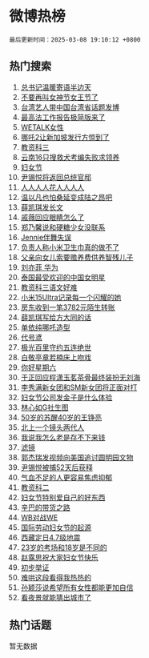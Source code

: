# 微博热榜

`最后更新时间：2025-03-08 19:10:12 +0800`

## 热门搜索

1. [总书记温暖寄语半边天](https://m.weibo.cn/search?containerid=100103type%3D1%26t%3D10%26q%3D%23%E6%80%BB%E4%B9%A6%E8%AE%B0%E6%B8%A9%E6%9A%96%E5%AF%84%E8%AF%AD%E5%8D%8A%E8%BE%B9%E5%A4%A9%23&stream_entry_id=51&isnewpage=1&extparam=seat%3D1%26cate%3D10103%26q%3D%2523%25E6%2580%25BB%25E4%25B9%25A6%25E8%25AE%25B0%25E6%25B8%25A9%25E6%259A%2596%25E5%25AF%2584%25E8%25AF%25AD%25E5%258D%258A%25E8%25BE%25B9%25E5%25A4%25A9%2523%26dgr%3D0%26filter_type%3Drealtimehot%26pos%3D0%26stream_entry_id%3D51%26c_type%3D51%26display_time%3D1741432211%26pre_seqid%3D174143221105002391647144)
1. [不要再叫女神节女王节了](https://m.weibo.cn/search?containerid=100103type%3D1%26t%3D10%26q%3D%23%E4%B8%8D%E8%A6%81%E5%86%8D%E5%8F%AB%E5%A5%B3%E7%A5%9E%E8%8A%82%E5%A5%B3%E7%8E%8B%E8%8A%82%E4%BA%86%23&stream_entry_id=31&isnewpage=1&extparam=seat%3D1%26cate%3D5001%26dgr%3D0%26pos%3D0%26stream_entry_id%3D31%26realpos%3D1%26flag%3D1%26q%3D%2523%25E4%25B8%258D%25E8%25A6%2581%25E5%2586%258D%25E5%258F%25AB%25E5%25A5%25B3%25E7%25A5%259E%25E8%258A%2582%25E5%25A5%25B3%25E7%258E%258B%25E8%258A%2582%25E4%25BA%2586%2523%26lcate%3D5001%26filter_type%3Drealtimehot%26band_rank%3D1%26c_type%3D31%26display_time%3D1741432211%26pre_seqid%3D174143221105002391647144)
1. [台湾艺人带中国台湾省话题发博](https://m.weibo.cn/search?containerid=100103type%3D1%26t%3D10%26q%3D%23%E5%8F%B0%E6%B9%BE%E8%89%BA%E4%BA%BA%E5%B8%A6%E4%B8%AD%E5%9B%BD%E5%8F%B0%E6%B9%BE%E7%9C%81%E8%AF%9D%E9%A2%98%E5%8F%91%E5%8D%9A%23&stream_entry_id=31&isnewpage=1&extparam=seat%3D1%26cate%3D5001%26dgr%3D0%26pos%3D1%26stream_entry_id%3D31%26realpos%3D2%26flag%3D2%26q%3D%2523%25E5%258F%25B0%25E6%25B9%25BE%25E8%2589%25BA%25E4%25BA%25BA%25E5%25B8%25A6%25E4%25B8%25AD%25E5%259B%25BD%25E5%258F%25B0%25E6%25B9%25BE%25E7%259C%2581%25E8%25AF%259D%25E9%25A2%2598%25E5%258F%2591%25E5%258D%259A%2523%26lcate%3D5001%26filter_type%3Drealtimehot%26band_rank%3D2%26c_type%3D31%26display_time%3D1741432211%26pre_seqid%3D174143221105002391647144)
1. [最高法工作报告极简版来了](https://m.weibo.cn/search?containerid=100103type%3D1%26t%3D10%26q%3D%23%E6%9C%80%E9%AB%98%E6%B3%95%E5%B7%A5%E4%BD%9C%E6%8A%A5%E5%91%8A%E6%9E%81%E7%AE%80%E7%89%88%E6%9D%A5%E4%BA%86%23&stream_entry_id=31&isnewpage=1&extparam=seat%3D1%26cate%3D5001%26dgr%3D0%26pos%3D2%26stream_entry_id%3D31%26realpos%3D3%26flag%3D0%26q%3D%2523%25E6%259C%2580%25E9%25AB%2598%25E6%25B3%2595%25E5%25B7%25A5%25E4%25BD%259C%25E6%258A%25A5%25E5%2591%258A%25E6%259E%2581%25E7%25AE%2580%25E7%2589%2588%25E6%259D%25A5%25E4%25BA%2586%2523%26lcate%3D5001%26filter_type%3Drealtimehot%26band_rank%3D3%26c_type%3D31%26display_time%3D1741432211%26pre_seqid%3D174143221105002391647144)
1. [WETALK女性](https://m.weibo.cn/search?containerid=100103type%3D1%26t%3D10%26q%3D%23WETALK%E5%A5%B3%E6%80%A7%23&stream_entry_id=31&isnewpage=1&extparam=seat%3D1%26topic_ad%3D1%26q%3D%2523WETALK%25E5%25A5%25B3%25E6%2580%25A7%2523%26dgr%3D0%26pos%3D3%26stream_entry_id%3D31%26is_ad_pos%3D1%26cate%3D5001%26filter_type%3Drealtimehot%26adid%3D278634%26lcate%3D5001%26band_rank%3D4%26c_type%3D31%26display_time%3D1741432211%26pre_seqid%3D174143221105002391647144)
1. [哪吒2让新加坡发行方惊到了](https://m.weibo.cn/search?containerid=100103type%3D1%26t%3D10%26q%3D%23%E5%93%AA%E5%90%922%E8%AE%A9%E6%96%B0%E5%8A%A0%E5%9D%A1%E5%8F%91%E8%A1%8C%E6%96%B9%E6%83%8A%E5%88%B0%E4%BA%86%23&stream_entry_id=31&isnewpage=1&extparam=seat%3D1%26cate%3D5001%26dgr%3D0%26pos%3D4%26stream_entry_id%3D31%26realpos%3D4%26flag%3D1%26q%3D%2523%25E5%2593%25AA%25E5%2590%25922%25E8%25AE%25A9%25E6%2596%25B0%25E5%258A%25A0%25E5%259D%25A1%25E5%258F%2591%25E8%25A1%258C%25E6%2596%25B9%25E6%2583%258A%25E5%2588%25B0%25E4%25BA%2586%2523%26lcate%3D5001%26filter_type%3Drealtimehot%26band_rank%3D4%26c_type%3D31%26display_time%3D1741432211%26pre_seqid%3D174143221105002391647144)
1. [教资科三](https://m.weibo.cn/search?containerid=100103type%3D1%26t%3D10%26q%3D%E6%95%99%E8%B5%84%E7%A7%91%E4%B8%89&stream_entry_id=31&isnewpage=1&extparam=seat%3D1%26cate%3D5001%26dgr%3D0%26pos%3D5%26stream_entry_id%3D31%26realpos%3D5%26flag%3D1%26q%3D%25E6%2595%2599%25E8%25B5%2584%25E7%25A7%2591%25E4%25B8%2589%26lcate%3D5001%26filter_type%3Drealtimehot%26band_rank%3D5%26c_type%3D31%26display_time%3D1741432211%26pre_seqid%3D174143221105002391647144)
1. [云南16只搜救犬考编失败求领养](https://m.weibo.cn/search?containerid=100103type%3D1%26t%3D10%26q%3D%23%E4%BA%91%E5%8D%9716%E5%8F%AA%E6%90%9C%E6%95%91%E7%8A%AC%E8%80%83%E7%BC%96%E5%A4%B1%E8%B4%A5%E6%B1%82%E9%A2%86%E5%85%BB%23&stream_entry_id=31&isnewpage=1&extparam=seat%3D1%26cate%3D5001%26dgr%3D0%26pos%3D6%26stream_entry_id%3D31%26realpos%3D6%26flag%3D1%26q%3D%2523%25E4%25BA%2591%25E5%258D%259716%25E5%258F%25AA%25E6%2590%259C%25E6%2595%2591%25E7%258A%25AC%25E8%2580%2583%25E7%25BC%2596%25E5%25A4%25B1%25E8%25B4%25A5%25E6%25B1%2582%25E9%25A2%2586%25E5%2585%25BB%2523%26lcate%3D5001%26filter_type%3Drealtimehot%26band_rank%3D6%26c_type%3D31%26display_time%3D1741432211%26pre_seqid%3D174143221105002391647144)
1. [妇女节](https://m.weibo.cn/search?containerid=100103type%3D1%26t%3D10%26q%3D%23%E5%A6%87%E5%A5%B3%E8%8A%82%23&stream_entry_id=31&isnewpage=1&extparam=seat%3D1%26cate%3D5001%26dgr%3D0%26pos%3D7%26stream_entry_id%3D31%26realpos%3D7%26flag%3D16%26q%3D%2523%25E5%25A6%2587%25E5%25A5%25B3%25E8%258A%2582%2523%26lcate%3D5001%26filter_type%3Drealtimehot%26band_rank%3D7%26c_type%3D31%26display_time%3D1741432211%26pre_seqid%3D174143221105002391647144)
1. [尹锡悦将返回总统官邸](https://m.weibo.cn/search?containerid=100103type%3D1%26t%3D10%26q%3D%23%E5%B0%B9%E9%94%A1%E6%82%A6%E5%B0%86%E8%BF%94%E5%9B%9E%E6%80%BB%E7%BB%9F%E5%AE%98%E9%82%B8%23&stream_entry_id=31&isnewpage=1&extparam=seat%3D1%26cate%3D5001%26dgr%3D0%26pos%3D8%26stream_entry_id%3D31%26realpos%3D8%26flag%3D0%26q%3D%2523%25E5%25B0%25B9%25E9%2594%25A1%25E6%2582%25A6%25E5%25B0%2586%25E8%25BF%2594%25E5%259B%259E%25E6%2580%25BB%25E7%25BB%259F%25E5%25AE%2598%25E9%2582%25B8%2523%26lcate%3D5001%26filter_type%3Drealtimehot%26band_rank%3D8%26c_type%3D31%26display_time%3D1741432211%26pre_seqid%3D174143221105002391647144)
1. [人人人人花人人人人](https://m.weibo.cn/search?containerid=100103type%3D1%26t%3D10%26q%3D%23%E4%BA%BA%E4%BA%BA%E4%BA%BA%E4%BA%BA%E8%8A%B1%E4%BA%BA%E4%BA%BA%E4%BA%BA%E4%BA%BA%23&stream_entry_id=31&isnewpage=1&extparam=seat%3D1%26cate%3D5001%26dgr%3D0%26pos%3D9%26stream_entry_id%3D31%26realpos%3D9%26flag%3D0%26q%3D%2523%25E4%25BA%25BA%25E4%25BA%25BA%25E4%25BA%25BA%25E4%25BA%25BA%25E8%258A%25B1%25E4%25BA%25BA%25E4%25BA%25BA%25E4%25BA%25BA%25E4%25BA%25BA%2523%26lcate%3D5001%26filter_type%3Drealtimehot%26band_rank%3D9%26c_type%3D31%26display_time%3D1741432211%26pre_seqid%3D174143221105002391647144)
1. [温以凡也怕桑延变成陆之昂吧](https://m.weibo.cn/search?containerid=100103type%3D1%26t%3D10%26q%3D%E6%B8%A9%E4%BB%A5%E5%87%A1%E4%B9%9F%E6%80%95%E6%A1%91%E5%BB%B6%E5%8F%98%E6%88%90%E9%99%86%E4%B9%8B%E6%98%82%E5%90%A7&stream_entry_id=31&isnewpage=1&extparam=seat%3D1%26cate%3D5001%26dgr%3D0%26pos%3D10%26stream_entry_id%3D31%26realpos%3D10%26flag%3D0%26q%3D%25E6%25B8%25A9%25E4%25BB%25A5%25E5%2587%25A1%25E4%25B9%259F%25E6%2580%2595%25E6%25A1%2591%25E5%25BB%25B6%25E5%258F%2598%25E6%2588%2590%25E9%2599%2586%25E4%25B9%258B%25E6%2598%2582%25E5%2590%25A7%26lcate%3D5001%26filter_type%3Drealtimehot%26band_rank%3D10%26c_type%3D31%26display_time%3D1741432211%26pre_seqid%3D174143221105002391647144)
1. [薛凯琪发长文](https://m.weibo.cn/search?containerid=100103type%3D1%26t%3D10%26q%3D%E8%96%9B%E5%87%AF%E7%90%AA%E5%8F%91%E9%95%BF%E6%96%87&stream_entry_id=31&isnewpage=1&extparam=seat%3D1%26cate%3D5001%26dgr%3D0%26pos%3D11%26stream_entry_id%3D31%26realpos%3D11%26flag%3D2%26q%3D%25E8%2596%259B%25E5%2587%25AF%25E7%2590%25AA%25E5%258F%2591%25E9%2595%25BF%25E6%2596%2587%26lcate%3D5001%26filter_type%3Drealtimehot%26band_rank%3D11%26c_type%3D31%26display_time%3D1741432211%26pre_seqid%3D174143221105002391647144)
1. [戚薇回应眼睛怎么了](https://m.weibo.cn/search?containerid=100103type%3D1%26t%3D10%26q%3D%E6%88%9A%E8%96%87%E5%9B%9E%E5%BA%94%E7%9C%BC%E7%9D%9B%E6%80%8E%E4%B9%88%E4%BA%86&stream_entry_id=31&isnewpage=1&extparam=seat%3D1%26cate%3D5001%26dgr%3D0%26pos%3D12%26stream_entry_id%3D31%26realpos%3D12%26flag%3D1%26q%3D%25E6%2588%259A%25E8%2596%2587%25E5%259B%259E%25E5%25BA%2594%25E7%259C%25BC%25E7%259D%259B%25E6%2580%258E%25E4%25B9%2588%25E4%25BA%2586%26lcate%3D5001%26filter_type%3Drealtimehot%26band_rank%3D12%26c_type%3D31%26display_time%3D1741432211%26pre_seqid%3D174143221105002391647144)
1. [郑乃馨说和硬糖少女没联系](https://m.weibo.cn/search?containerid=100103type%3D1%26t%3D10%26q%3D%23%E9%83%91%E4%B9%83%E9%A6%A8%E8%AF%B4%E5%92%8C%E7%A1%AC%E7%B3%96%E5%B0%91%E5%A5%B3%E6%B2%A1%E8%81%94%E7%B3%BB%23&stream_entry_id=31&isnewpage=1&extparam=seat%3D1%26cate%3D5001%26dgr%3D0%26pos%3D13%26stream_entry_id%3D31%26realpos%3D13%26flag%3D1%26q%3D%2523%25E9%2583%2591%25E4%25B9%2583%25E9%25A6%25A8%25E8%25AF%25B4%25E5%2592%258C%25E7%25A1%25AC%25E7%25B3%2596%25E5%25B0%2591%25E5%25A5%25B3%25E6%25B2%25A1%25E8%2581%2594%25E7%25B3%25BB%2523%26lcate%3D5001%26filter_type%3Drealtimehot%26band_rank%3D13%26c_type%3D31%26display_time%3D1741432211%26pre_seqid%3D174143221105002391647144)
1. [Jennie伴舞失误](https://m.weibo.cn/search?containerid=100103type%3D1%26t%3D10%26q%3D%23Jennie%E4%BC%B4%E8%88%9E%E5%A4%B1%E8%AF%AF%23&stream_entry_id=31&isnewpage=1&extparam=seat%3D1%26cate%3D5001%26dgr%3D0%26pos%3D14%26stream_entry_id%3D31%26realpos%3D14%26flag%3D1%26q%3D%2523Jennie%25E4%25BC%25B4%25E8%2588%259E%25E5%25A4%25B1%25E8%25AF%25AF%2523%26lcate%3D5001%26filter_type%3Drealtimehot%26band_rank%3D14%26c_type%3D31%26display_time%3D1741432211%26pre_seqid%3D174143221105002391647144)
1. [负责人称小米卫生巾真的做不了](https://m.weibo.cn/search?containerid=100103type%3D1%26t%3D10%26q%3D%23%E8%B4%9F%E8%B4%A3%E4%BA%BA%E7%A7%B0%E5%B0%8F%E7%B1%B3%E5%8D%AB%E7%94%9F%E5%B7%BE%E7%9C%9F%E7%9A%84%E5%81%9A%E4%B8%8D%E4%BA%86%23&stream_entry_id=31&isnewpage=1&extparam=seat%3D1%26cate%3D5001%26dgr%3D0%26pos%3D15%26stream_entry_id%3D31%26realpos%3D15%26flag%3D2%26q%3D%2523%25E8%25B4%259F%25E8%25B4%25A3%25E4%25BA%25BA%25E7%25A7%25B0%25E5%25B0%258F%25E7%25B1%25B3%25E5%258D%25AB%25E7%2594%259F%25E5%25B7%25BE%25E7%259C%259F%25E7%259A%2584%25E5%2581%259A%25E4%25B8%258D%25E4%25BA%2586%2523%26lcate%3D5001%26filter_type%3Drealtimehot%26band_rank%3D15%26c_type%3D31%26display_time%3D1741432211%26pre_seqid%3D174143221105002391647144)
1. [父亲向女儿索要赡养费供养智残儿子](https://m.weibo.cn/search?containerid=100103type%3D1%26t%3D10%26q%3D%23%E7%88%B6%E4%BA%B2%E5%90%91%E5%A5%B3%E5%84%BF%E7%B4%A2%E8%A6%81%E8%B5%A1%E5%85%BB%E8%B4%B9%E4%BE%9B%E5%85%BB%E6%99%BA%E6%AE%8B%E5%84%BF%E5%AD%90%23&stream_entry_id=31&isnewpage=1&extparam=seat%3D1%26cate%3D5001%26dgr%3D0%26pos%3D16%26stream_entry_id%3D31%26realpos%3D16%26flag%3D1%26q%3D%2523%25E7%2588%25B6%25E4%25BA%25B2%25E5%2590%2591%25E5%25A5%25B3%25E5%2584%25BF%25E7%25B4%25A2%25E8%25A6%2581%25E8%25B5%25A1%25E5%2585%25BB%25E8%25B4%25B9%25E4%25BE%259B%25E5%2585%25BB%25E6%2599%25BA%25E6%25AE%258B%25E5%2584%25BF%25E5%25AD%2590%2523%26lcate%3D5001%26filter_type%3Drealtimehot%26band_rank%3D16%26c_type%3D31%26display_time%3D1741432211%26pre_seqid%3D174143221105002391647144)
1. [刘亦菲 华为](https://m.weibo.cn/search?containerid=100103type%3D1%26t%3D10%26q%3D%E5%88%98%E4%BA%A6%E8%8F%B2+%E5%8D%8E%E4%B8%BA&stream_entry_id=31&isnewpage=1&extparam=seat%3D1%26cate%3D5001%26dgr%3D0%26pos%3D17%26stream_entry_id%3D31%26realpos%3D17%26flag%3D0%26q%3D%25E5%2588%2598%25E4%25BA%25A6%25E8%258F%25B2%2520%25E5%258D%258E%25E4%25B8%25BA%26lcate%3D5001%26filter_type%3Drealtimehot%26band_rank%3D17%26c_type%3D31%26display_time%3D1741432211%26pre_seqid%3D174143221105002391647144)
1. [泰国最受欢迎的中国女明星](https://m.weibo.cn/search?containerid=100103type%3D1%26t%3D10%26q%3D%23%E6%B3%B0%E5%9B%BD%E6%9C%80%E5%8F%97%E6%AC%A2%E8%BF%8E%E7%9A%84%E4%B8%AD%E5%9B%BD%E5%A5%B3%E6%98%8E%E6%98%9F%23&stream_entry_id=31&isnewpage=1&extparam=seat%3D1%26cate%3D5001%26dgr%3D0%26pos%3D18%26stream_entry_id%3D31%26realpos%3D18%26flag%3D2%26q%3D%2523%25E6%25B3%25B0%25E5%259B%25BD%25E6%259C%2580%25E5%258F%2597%25E6%25AC%25A2%25E8%25BF%258E%25E7%259A%2584%25E4%25B8%25AD%25E5%259B%25BD%25E5%25A5%25B3%25E6%2598%258E%25E6%2598%259F%2523%26lcate%3D5001%26filter_type%3Drealtimehot%26band_rank%3D18%26c_type%3D31%26display_time%3D1741432211%26pre_seqid%3D174143221105002391647144)
1. [教资科三语文好难](https://m.weibo.cn/search?containerid=100103type%3D1%26t%3D10%26q%3D%E6%95%99%E8%B5%84%E7%A7%91%E4%B8%89%E8%AF%AD%E6%96%87%E5%A5%BD%E9%9A%BE&stream_entry_id=31&isnewpage=1&extparam=seat%3D1%26cate%3D5001%26dgr%3D0%26pos%3D19%26stream_entry_id%3D31%26realpos%3D19%26flag%3D1%26q%3D%25E6%2595%2599%25E8%25B5%2584%25E7%25A7%2591%25E4%25B8%2589%25E8%25AF%25AD%25E6%2596%2587%25E5%25A5%25BD%25E9%259A%25BE%26lcate%3D5001%26filter_type%3Drealtimehot%26band_rank%3D19%26c_type%3D31%26display_time%3D1741432211%26pre_seqid%3D174143221105002391647144)
1. [小米15Ultra记录每一个闪耀的她](https://m.weibo.cn/search?containerid=100103type%3D1%26t%3D10%26q%3D%23%E5%B0%8F%E7%B1%B315Ultra%E8%AE%B0%E5%BD%95%E6%AF%8F%E4%B8%80%E4%B8%AA%E9%97%AA%E8%80%80%E7%9A%84%E5%A5%B9%23&stream_entry_id=31&isnewpage=1&extparam=seat%3D1%26cate%3D5001%26dgr%3D0%26pos%3D20%26stream_entry_id%3D31%26flag%3D1%26realpos%3D20%26q%3D%2523%25E5%25B0%258F%25E7%25B1%25B315Ultra%25E8%25AE%25B0%25E5%25BD%2595%25E6%25AF%258F%25E4%25B8%2580%25E4%25B8%25AA%25E9%2597%25AA%25E8%2580%2580%25E7%259A%2584%25E5%25A5%25B9%2523%26lcate%3D5001%26adid%3D278464%26filter_type%3Drealtimehot%26band_rank%3D20%26c_type%3D31%26display_time%3D1741432211%26pre_seqid%3D174143221105002391647144)
1. [房东收到一笔3782元陌生转账](https://m.weibo.cn/search?containerid=100103type%3D1%26t%3D10%26q%3D%23%E6%88%BF%E4%B8%9C%E6%94%B6%E5%88%B0%E4%B8%80%E7%AC%943782%E5%85%83%E9%99%8C%E7%94%9F%E8%BD%AC%E8%B4%A6%23&stream_entry_id=31&isnewpage=1&extparam=seat%3D1%26cate%3D5001%26dgr%3D0%26pos%3D21%26stream_entry_id%3D31%26realpos%3D21%26flag%3D2%26q%3D%2523%25E6%2588%25BF%25E4%25B8%259C%25E6%2594%25B6%25E5%2588%25B0%25E4%25B8%2580%25E7%25AC%25943782%25E5%2585%2583%25E9%2599%258C%25E7%2594%259F%25E8%25BD%25AC%25E8%25B4%25A6%2523%26lcate%3D5001%26filter_type%3Drealtimehot%26band_rank%3D21%26c_type%3D31%26display_time%3D1741432211%26pre_seqid%3D174143221105002391647144)
1. [薛凯琪写给方大同的话](https://m.weibo.cn/search?containerid=100103type%3D1%26t%3D10%26q%3D%23%E8%96%9B%E5%87%AF%E7%90%AA%E5%86%99%E7%BB%99%E6%96%B9%E5%A4%A7%E5%90%8C%E7%9A%84%E8%AF%9D%23&stream_entry_id=31&isnewpage=1&extparam=seat%3D1%26cate%3D5001%26dgr%3D0%26pos%3D22%26stream_entry_id%3D31%26realpos%3D22%26flag%3D0%26q%3D%2523%25E8%2596%259B%25E5%2587%25AF%25E7%2590%25AA%25E5%2586%2599%25E7%25BB%2599%25E6%2596%25B9%25E5%25A4%25A7%25E5%2590%258C%25E7%259A%2584%25E8%25AF%259D%2523%26lcate%3D5001%26filter_type%3Drealtimehot%26band_rank%3D22%26c_type%3D31%26display_time%3D1741432211%26pre_seqid%3D174143221105002391647144)
1. [单依纯哪吒造型](https://m.weibo.cn/search?containerid=100103type%3D1%26t%3D10%26q%3D%E5%8D%95%E4%BE%9D%E7%BA%AF%E5%93%AA%E5%90%92%E9%80%A0%E5%9E%8B&stream_entry_id=31&isnewpage=1&extparam=seat%3D1%26cate%3D5001%26dgr%3D0%26pos%3D23%26stream_entry_id%3D31%26realpos%3D23%26flag%3D1%26q%3D%25E5%258D%2595%25E4%25BE%259D%25E7%25BA%25AF%25E5%2593%25AA%25E5%2590%2592%25E9%2580%25A0%25E5%259E%258B%26lcate%3D5001%26filter_type%3Drealtimehot%26band_rank%3D23%26c_type%3D31%26display_time%3D1741432211%26pre_seqid%3D174143221105002391647144)
1. [代号鸢](https://m.weibo.cn/search?containerid=100103type%3D1%26t%3D10%26q%3D%E4%BB%A3%E5%8F%B7%E9%B8%A2&stream_entry_id=31&isnewpage=1&extparam=seat%3D1%26cate%3D5001%26dgr%3D0%26pos%3D24%26stream_entry_id%3D31%26realpos%3D24%26flag%3D1%26q%3D%25E4%25BB%25A3%25E5%258F%25B7%25E9%25B8%25A2%26lcate%3D5001%26filter_type%3Drealtimehot%26band_rank%3D24%26c_type%3D31%26display_time%3D1741432211%26pre_seqid%3D174143221105002391647144)
1. [极光百里守约五连绝世](https://m.weibo.cn/search?containerid=100103type%3D1%26t%3D10%26q%3D%23%E6%9E%81%E5%85%89%E7%99%BE%E9%87%8C%E5%AE%88%E7%BA%A6%E4%BA%94%E8%BF%9E%E7%BB%9D%E4%B8%96%23&stream_entry_id=31&isnewpage=1&extparam=seat%3D1%26cate%3D5001%26dgr%3D0%26pos%3D25%26stream_entry_id%3D31%26realpos%3D25%26flag%3D0%26q%3D%2523%25E6%259E%2581%25E5%2585%2589%25E7%2599%25BE%25E9%2587%258C%25E5%25AE%2588%25E7%25BA%25A6%25E4%25BA%2594%25E8%25BF%259E%25E7%25BB%259D%25E4%25B8%2596%2523%26lcate%3D5001%26filter_type%3Drealtimehot%26band_rank%3D25%26c_type%3D31%26display_time%3D1741432211%26pre_seqid%3D174143221105002391647144)
1. [白敬亭章若楠床上吻戏](https://m.weibo.cn/search?containerid=100103type%3D1%26t%3D10%26q%3D%23%E7%99%BD%E6%95%AC%E4%BA%AD%E7%AB%A0%E8%8B%A5%E6%A5%A0%E5%BA%8A%E4%B8%8A%E5%90%BB%E6%88%8F%23&stream_entry_id=31&isnewpage=1&extparam=seat%3D1%26cate%3D5001%26dgr%3D0%26pos%3D26%26stream_entry_id%3D31%26realpos%3D26%26flag%3D1%26q%3D%2523%25E7%2599%25BD%25E6%2595%25AC%25E4%25BA%25AD%25E7%25AB%25A0%25E8%258B%25A5%25E6%25A5%25A0%25E5%25BA%258A%25E4%25B8%258A%25E5%2590%25BB%25E6%2588%258F%2523%26lcate%3D5001%26filter_type%3Drealtimehot%26band_rank%3D26%26c_type%3D31%26display_time%3D1741432211%26pre_seqid%3D174143221105002391647144)
1. [你好星期六](https://m.weibo.cn/search?containerid=100103type%3D1%26t%3D10%26q%3D%E4%BD%A0%E5%A5%BD%E6%98%9F%E6%9C%9F%E5%85%AD&stream_entry_id=31&isnewpage=1&extparam=seat%3D1%26cate%3D5001%26dgr%3D0%26pos%3D27%26stream_entry_id%3D31%26realpos%3D27%26flag%3D1%26q%3D%25E4%25BD%25A0%25E5%25A5%25BD%25E6%2598%259F%25E6%259C%259F%25E5%2585%25AD%26lcate%3D5001%26filter_type%3Drealtimehot%26band_rank%3D27%26c_type%3D31%26display_time%3D1741432211%26pre_seqid%3D174143221105002391647144)
1. [于正回应程潇玉茗茶骨最终装扮无刘海](https://m.weibo.cn/search?containerid=100103type%3D1%26t%3D10%26q%3D%23%E4%BA%8E%E6%AD%A3%E5%9B%9E%E5%BA%94%E7%A8%8B%E6%BD%87%E7%8E%89%E8%8C%97%E8%8C%B6%E9%AA%A8%E6%9C%80%E7%BB%88%E8%A3%85%E6%89%AE%E6%97%A0%E5%88%98%E6%B5%B7%23&stream_entry_id=31&isnewpage=1&extparam=seat%3D1%26cate%3D5001%26dgr%3D0%26pos%3D28%26stream_entry_id%3D31%26realpos%3D28%26flag%3D1%26q%3D%2523%25E4%25BA%258E%25E6%25AD%25A3%25E5%259B%259E%25E5%25BA%2594%25E7%25A8%258B%25E6%25BD%2587%25E7%258E%2589%25E8%258C%2597%25E8%258C%25B6%25E9%25AA%25A8%25E6%259C%2580%25E7%25BB%2588%25E8%25A3%2585%25E6%2589%25AE%25E6%2597%25A0%25E5%2588%2598%25E6%25B5%25B7%2523%26lcate%3D5001%26filter_type%3Drealtimehot%26band_rank%3D28%26c_type%3D31%26display_time%3D1741432211%26pre_seqid%3D174143221105002391647144)
1. [李秀满新女团和SM新女团将正面对打](https://m.weibo.cn/search?containerid=100103type%3D1%26t%3D10%26q%3D%E6%9D%8E%E7%A7%80%E6%BB%A1%E6%96%B0%E5%A5%B3%E5%9B%A2%E5%92%8CSM%E6%96%B0%E5%A5%B3%E5%9B%A2%E5%B0%86%E6%AD%A3%E9%9D%A2%E5%AF%B9%E6%89%93&stream_entry_id=31&isnewpage=1&extparam=seat%3D1%26cate%3D5001%26dgr%3D0%26pos%3D29%26stream_entry_id%3D31%26realpos%3D29%26flag%3D1%26q%3D%25E6%259D%258E%25E7%25A7%2580%25E6%25BB%25A1%25E6%2596%25B0%25E5%25A5%25B3%25E5%259B%25A2%25E5%2592%258CSM%25E6%2596%25B0%25E5%25A5%25B3%25E5%259B%25A2%25E5%25B0%2586%25E6%25AD%25A3%25E9%259D%25A2%25E5%25AF%25B9%25E6%2589%2593%26lcate%3D5001%26filter_type%3Drealtimehot%26band_rank%3D29%26c_type%3D31%26display_time%3D1741432211%26pre_seqid%3D174143221105002391647144)
1. [妇女节公司发金子是什么体验](https://m.weibo.cn/search?containerid=100103type%3D1%26t%3D10%26q%3D%23%E5%A6%87%E5%A5%B3%E8%8A%82%E5%85%AC%E5%8F%B8%E5%8F%91%E9%87%91%E5%AD%90%E6%98%AF%E4%BB%80%E4%B9%88%E4%BD%93%E9%AA%8C%23&stream_entry_id=31&isnewpage=1&extparam=seat%3D1%26cate%3D5001%26dgr%3D0%26pos%3D30%26stream_entry_id%3D31%26realpos%3D30%26flag%3D1%26q%3D%2523%25E5%25A6%2587%25E5%25A5%25B3%25E8%258A%2582%25E5%2585%25AC%25E5%258F%25B8%25E5%258F%2591%25E9%2587%2591%25E5%25AD%2590%25E6%2598%25AF%25E4%25BB%2580%25E4%25B9%2588%25E4%25BD%2593%25E9%25AA%258C%2523%26lcate%3D5001%26filter_type%3Drealtimehot%26band_rank%3D30%26c_type%3D31%26display_time%3D1741432211%26pre_seqid%3D174143221105002391647144)
1. [林心如G社生图](https://m.weibo.cn/search?containerid=100103type%3D1%26t%3D10%26q%3D%23%E6%9E%97%E5%BF%83%E5%A6%82G%E7%A4%BE%E7%94%9F%E5%9B%BE%23&stream_entry_id=31&isnewpage=1&extparam=seat%3D1%26cate%3D5001%26dgr%3D0%26pos%3D31%26stream_entry_id%3D31%26realpos%3D31%26flag%3D1%26q%3D%2523%25E6%259E%2597%25E5%25BF%2583%25E5%25A6%2582G%25E7%25A4%25BE%25E7%2594%259F%25E5%259B%25BE%2523%26lcate%3D5001%26filter_type%3Drealtimehot%26band_rank%3D31%26c_type%3D31%26display_time%3D1741432211%26pre_seqid%3D174143221105002391647144)
1. [50岁的苏醒40岁的王铮亮](https://m.weibo.cn/search?containerid=100103type%3D1%26t%3D10%26q%3D50%E5%B2%81%E7%9A%84%E8%8B%8F%E9%86%9240%E5%B2%81%E7%9A%84%E7%8E%8B%E9%93%AE%E4%BA%AE&stream_entry_id=31&isnewpage=1&extparam=seat%3D1%26cate%3D5001%26dgr%3D0%26pos%3D32%26stream_entry_id%3D31%26realpos%3D32%26flag%3D0%26q%3D50%25E5%25B2%2581%25E7%259A%2584%25E8%258B%258F%25E9%2586%259240%25E5%25B2%2581%25E7%259A%2584%25E7%258E%258B%25E9%2593%25AE%25E4%25BA%25AE%26lcate%3D5001%26filter_type%3Drealtimehot%26band_rank%3D32%26c_type%3D31%26display_time%3D1741432211%26pre_seqid%3D174143221105002391647144)
1. [北上一个镜头两代人](https://m.weibo.cn/search?containerid=100103type%3D1%26t%3D10%26q%3D%E5%8C%97%E4%B8%8A%E4%B8%80%E4%B8%AA%E9%95%9C%E5%A4%B4%E4%B8%A4%E4%BB%A3%E4%BA%BA&stream_entry_id=31&isnewpage=1&extparam=seat%3D1%26cate%3D5001%26dgr%3D0%26pos%3D33%26stream_entry_id%3D31%26realpos%3D33%26flag%3D1%26q%3D%25E5%258C%2597%25E4%25B8%258A%25E4%25B8%2580%25E4%25B8%25AA%25E9%2595%259C%25E5%25A4%25B4%25E4%25B8%25A4%25E4%25BB%25A3%25E4%25BA%25BA%26lcate%3D5001%26filter_type%3Drealtimehot%26band_rank%3D33%26c_type%3D31%26display_time%3D1741432211%26pre_seqid%3D174143221105002391647144)
1. [我说我怎么老是存不下来钱](https://m.weibo.cn/search?containerid=100103type%3D1%26t%3D10%26q%3D%23%E6%88%91%E8%AF%B4%E6%88%91%E6%80%8E%E4%B9%88%E8%80%81%E6%98%AF%E5%AD%98%E4%B8%8D%E4%B8%8B%E6%9D%A5%E9%92%B1%23&stream_entry_id=31&isnewpage=1&extparam=seat%3D1%26cate%3D5001%26dgr%3D0%26pos%3D34%26stream_entry_id%3D31%26realpos%3D34%26flag%3D0%26q%3D%2523%25E6%2588%2591%25E8%25AF%25B4%25E6%2588%2591%25E6%2580%258E%25E4%25B9%2588%25E8%2580%2581%25E6%2598%25AF%25E5%25AD%2598%25E4%25B8%258D%25E4%25B8%258B%25E6%259D%25A5%25E9%2592%25B1%2523%26lcate%3D5001%26filter_type%3Drealtimehot%26band_rank%3D34%26c_type%3D31%26display_time%3D1741432211%26pre_seqid%3D174143221105002391647144)
1. [滤镜](https://m.weibo.cn/search?containerid=100103type%3D1%26t%3D10%26q%3D%E6%BB%A4%E9%95%9C&stream_entry_id=31&isnewpage=1&extparam=seat%3D1%26cate%3D5001%26dgr%3D0%26pos%3D35%26stream_entry_id%3D31%26realpos%3D35%26flag%3D1%26q%3D%25E6%25BB%25A4%25E9%2595%259C%26lcate%3D5001%26filter_type%3Drealtimehot%26band_rank%3D35%26c_type%3D31%26display_time%3D1741432211%26pre_seqid%3D174143221105002391647144)
1. [郭杰瑞发视频向美国追讨圆明园文物](https://m.weibo.cn/search?containerid=100103type%3D1%26t%3D10%26q%3D%23%E9%83%AD%E6%9D%B0%E7%91%9E%E5%8F%91%E8%A7%86%E9%A2%91%E5%90%91%E7%BE%8E%E5%9B%BD%E8%BF%BD%E8%AE%A8%E5%9C%86%E6%98%8E%E5%9B%AD%E6%96%87%E7%89%A9%23&stream_entry_id=31&isnewpage=1&extparam=seat%3D1%26cate%3D5001%26dgr%3D0%26pos%3D36%26stream_entry_id%3D31%26realpos%3D36%26flag%3D1%26q%3D%2523%25E9%2583%25AD%25E6%259D%25B0%25E7%2591%259E%25E5%258F%2591%25E8%25A7%2586%25E9%25A2%2591%25E5%2590%2591%25E7%25BE%258E%25E5%259B%25BD%25E8%25BF%25BD%25E8%25AE%25A8%25E5%259C%2586%25E6%2598%258E%25E5%259B%25AD%25E6%2596%2587%25E7%2589%25A9%2523%26lcate%3D5001%26filter_type%3Drealtimehot%26band_rank%3D36%26c_type%3D31%26display_time%3D1741432211%26pre_seqid%3D174143221105002391647144)
1. [尹锡悦被捕52天后获释](https://m.weibo.cn/search?containerid=100103type%3D1%26t%3D10%26q%3D%23%E5%B0%B9%E9%94%A1%E6%82%A6%E8%A2%AB%E6%8D%9552%E5%A4%A9%E5%90%8E%E8%8E%B7%E9%87%8A%23&stream_entry_id=31&isnewpage=1&extparam=seat%3D1%26cate%3D5001%26dgr%3D0%26pos%3D37%26stream_entry_id%3D31%26realpos%3D37%26flag%3D0%26q%3D%2523%25E5%25B0%25B9%25E9%2594%25A1%25E6%2582%25A6%25E8%25A2%25AB%25E6%258D%259552%25E5%25A4%25A9%25E5%2590%258E%25E8%258E%25B7%25E9%2587%258A%2523%26lcate%3D5001%26filter_type%3Drealtimehot%26band_rank%3D37%26c_type%3D31%26display_time%3D1741432211%26pre_seqid%3D174143221105002391647144)
1. [气血不足的人更容易焦虑抑郁](https://m.weibo.cn/search?containerid=100103type%3D1%26t%3D10%26q%3D%23%E6%B0%94%E8%A1%80%E4%B8%8D%E8%B6%B3%E7%9A%84%E4%BA%BA%E6%9B%B4%E5%AE%B9%E6%98%93%E7%84%A6%E8%99%91%E6%8A%91%E9%83%81%23&stream_entry_id=31&isnewpage=1&extparam=seat%3D1%26cate%3D5001%26dgr%3D0%26pos%3D38%26stream_entry_id%3D31%26realpos%3D38%26flag%3D0%26q%3D%2523%25E6%25B0%2594%25E8%25A1%2580%25E4%25B8%258D%25E8%25B6%25B3%25E7%259A%2584%25E4%25BA%25BA%25E6%259B%25B4%25E5%25AE%25B9%25E6%2598%2593%25E7%2584%25A6%25E8%2599%2591%25E6%258A%2591%25E9%2583%2581%2523%26lcate%3D5001%26filter_type%3Drealtimehot%26band_rank%3D38%26c_type%3D31%26display_time%3D1741432211%26pre_seqid%3D174143221105002391647144)
1. [教资科二](https://m.weibo.cn/search?containerid=100103type%3D1%26t%3D10%26q%3D%E6%95%99%E8%B5%84%E7%A7%91%E4%BA%8C&stream_entry_id=31&isnewpage=1&extparam=seat%3D1%26cate%3D5001%26dgr%3D0%26pos%3D39%26stream_entry_id%3D31%26realpos%3D39%26flag%3D0%26q%3D%25E6%2595%2599%25E8%25B5%2584%25E7%25A7%2591%25E4%25BA%258C%26lcate%3D5001%26filter_type%3Drealtimehot%26band_rank%3D39%26c_type%3D31%26display_time%3D1741432211%26pre_seqid%3D174143221105002391647144)
1. [妇女节特别爱自己的好东西](https://m.weibo.cn/search?containerid=100103type%3D1%26t%3D10%26q%3D%23%E5%A6%87%E5%A5%B3%E8%8A%82%E7%89%B9%E5%88%AB%E7%88%B1%E8%87%AA%E5%B7%B1%E7%9A%84%E5%A5%BD%E4%B8%9C%E8%A5%BF%23&stream_entry_id=31&isnewpage=1&extparam=seat%3D1%26cate%3D5001%26dgr%3D0%26pos%3D40%26stream_entry_id%3D31%26flag%3D1%26realpos%3D40%26q%3D%2523%25E5%25A6%2587%25E5%25A5%25B3%25E8%258A%2582%25E7%2589%25B9%25E5%2588%25AB%25E7%2588%25B1%25E8%2587%25AA%25E5%25B7%25B1%25E7%259A%2584%25E5%25A5%25BD%25E4%25B8%259C%25E8%25A5%25BF%2523%26lcate%3D5001%26adid%3D278618%26filter_type%3Drealtimehot%26band_rank%3D40%26c_type%3D31%26display_time%3D1741432211%26pre_seqid%3D174143221105002391647144)
1. [辛巴的带货之路](https://m.weibo.cn/search?containerid=100103type%3D1%26t%3D10%26q%3D%E8%BE%9B%E5%B7%B4%E7%9A%84%E5%B8%A6%E8%B4%A7%E4%B9%8B%E8%B7%AF&stream_entry_id=31&isnewpage=1&extparam=seat%3D1%26cate%3D5001%26dgr%3D0%26pos%3D41%26stream_entry_id%3D31%26flag%3D1%26realpos%3D41%26q%3D%25E8%25BE%259B%25E5%25B7%25B4%25E7%259A%2584%25E5%25B8%25A6%25E8%25B4%25A7%25E4%25B9%258B%25E8%25B7%25AF%26lcate%3D5001%26adid%3D278704%26filter_type%3Drealtimehot%26band_rank%3D41%26c_type%3D31%26display_time%3D1741432211%26pre_seqid%3D174143221105002391647144)
1. [WB对战WE](https://m.weibo.cn/search?containerid=100103type%3D1%26t%3D10%26q%3D%23WB%E5%AF%B9%E6%88%98WE%23&stream_entry_id=31&isnewpage=1&extparam=seat%3D1%26cate%3D5001%26dgr%3D0%26pos%3D42%26stream_entry_id%3D31%26realpos%3D42%26flag%3D1%26q%3D%2523WB%25E5%25AF%25B9%25E6%2588%2598WE%2523%26lcate%3D5001%26filter_type%3Drealtimehot%26band_rank%3D42%26c_type%3D31%26display_time%3D1741432211%26pre_seqid%3D174143221105002391647144)
1. [国际劳动妇女节的起源](https://m.weibo.cn/search?containerid=100103type%3D1%26t%3D10%26q%3D%E5%9B%BD%E9%99%85%E5%8A%B3%E5%8A%A8%E5%A6%87%E5%A5%B3%E8%8A%82%E7%9A%84%E8%B5%B7%E6%BA%90&stream_entry_id=31&isnewpage=1&extparam=seat%3D1%26cate%3D5001%26dgr%3D0%26pos%3D43%26stream_entry_id%3D31%26realpos%3D43%26flag%3D0%26q%3D%25E5%259B%25BD%25E9%2599%2585%25E5%258A%25B3%25E5%258A%25A8%25E5%25A6%2587%25E5%25A5%25B3%25E8%258A%2582%25E7%259A%2584%25E8%25B5%25B7%25E6%25BA%2590%26lcate%3D5001%26filter_type%3Drealtimehot%26band_rank%3D43%26c_type%3D31%26display_time%3D1741432211%26pre_seqid%3D174143221105002391647144)
1. [西藏定日4.7级地震](https://m.weibo.cn/search?containerid=100103type%3D1%26t%3D10%26q%3D%23%E8%A5%BF%E8%97%8F%E5%AE%9A%E6%97%A54.7%E7%BA%A7%E5%9C%B0%E9%9C%87%23&stream_entry_id=31&isnewpage=1&extparam=seat%3D1%26cate%3D5001%26dgr%3D0%26pos%3D44%26stream_entry_id%3D31%26realpos%3D44%26flag%3D0%26q%3D%2523%25E8%25A5%25BF%25E8%2597%258F%25E5%25AE%259A%25E6%2597%25A54.7%25E7%25BA%25A7%25E5%259C%25B0%25E9%259C%2587%2523%26lcate%3D5001%26filter_type%3Drealtimehot%26band_rank%3D44%26c_type%3D31%26display_time%3D1741432211%26pre_seqid%3D174143221105002391647144)
1. [23岁的考场和18岁是不同的](https://m.weibo.cn/search?containerid=100103type%3D1%26t%3D10%26q%3D23%E5%B2%81%E7%9A%84%E8%80%83%E5%9C%BA%E5%92%8C18%E5%B2%81%E6%98%AF%E4%B8%8D%E5%90%8C%E7%9A%84&stream_entry_id=31&isnewpage=1&extparam=seat%3D1%26cate%3D5001%26dgr%3D0%26pos%3D45%26stream_entry_id%3D31%26realpos%3D45%26flag%3D1%26q%3D23%25E5%25B2%2581%25E7%259A%2584%25E8%2580%2583%25E5%259C%25BA%25E5%2592%258C18%25E5%25B2%2581%25E6%2598%25AF%25E4%25B8%258D%25E5%2590%258C%25E7%259A%2584%26lcate%3D5001%26filter_type%3Drealtimehot%26band_rank%3D45%26c_type%3D31%26display_time%3D1741432211%26pre_seqid%3D174143221105002391647144)
1. [赵露思祝大家妇女节快乐](https://m.weibo.cn/search?containerid=100103type%3D1%26t%3D10%26q%3D%23%E8%B5%B5%E9%9C%B2%E6%80%9D%E7%A5%9D%E5%A4%A7%E5%AE%B6%E5%A6%87%E5%A5%B3%E8%8A%82%E5%BF%AB%E4%B9%90%23&stream_entry_id=31&isnewpage=1&extparam=seat%3D1%26cate%3D5001%26dgr%3D0%26pos%3D46%26stream_entry_id%3D31%26realpos%3D46%26flag%3D0%26q%3D%2523%25E8%25B5%25B5%25E9%259C%25B2%25E6%2580%259D%25E7%25A5%259D%25E5%25A4%25A7%25E5%25AE%25B6%25E5%25A6%2587%25E5%25A5%25B3%25E8%258A%2582%25E5%25BF%25AB%25E4%25B9%2590%2523%26lcate%3D5001%26filter_type%3Drealtimehot%26band_rank%3D46%26c_type%3D31%26display_time%3D1741432211%26pre_seqid%3D174143221105002391647144)
1. [初步举证](https://m.weibo.cn/search?containerid=100103type%3D1%26t%3D10%26q%3D%E5%88%9D%E6%AD%A5%E4%B8%BE%E8%AF%81&stream_entry_id=31&isnewpage=1&extparam=seat%3D1%26cate%3D5001%26dgr%3D0%26pos%3D47%26stream_entry_id%3D31%26realpos%3D47%26flag%3D1%26q%3D%25E5%2588%259D%25E6%25AD%25A5%25E4%25B8%25BE%25E8%25AF%2581%26lcate%3D5001%26filter_type%3Drealtimehot%26band_rank%3D47%26c_type%3D31%26display_time%3D1741432211%26pre_seqid%3D174143221105002391647144)
1. [难哄这段看得我热热的](https://m.weibo.cn/search?containerid=100103type%3D1%26t%3D10%26q%3D%E9%9A%BE%E5%93%84%E8%BF%99%E6%AE%B5%E7%9C%8B%E5%BE%97%E6%88%91%E7%83%AD%E7%83%AD%E7%9A%84&stream_entry_id=31&isnewpage=1&extparam=seat%3D1%26cate%3D5001%26dgr%3D0%26pos%3D48%26stream_entry_id%3D31%26realpos%3D48%26flag%3D0%26q%3D%25E9%259A%25BE%25E5%2593%2584%25E8%25BF%2599%25E6%25AE%25B5%25E7%259C%258B%25E5%25BE%2597%25E6%2588%2591%25E7%2583%25AD%25E7%2583%25AD%25E7%259A%2584%26lcate%3D5001%26filter_type%3Drealtimehot%26band_rank%3D48%26c_type%3D31%26display_time%3D1741432211%26pre_seqid%3D174143221105002391647144)
1. [孙颖莎说希望所有女性都能更加自信](https://m.weibo.cn/search?containerid=100103type%3D1%26t%3D10%26q%3D%23%E5%AD%99%E9%A2%96%E8%8E%8E%E8%AF%B4%E5%B8%8C%E6%9C%9B%E6%89%80%E6%9C%89%E5%A5%B3%E6%80%A7%E9%83%BD%E8%83%BD%E6%9B%B4%E5%8A%A0%E8%87%AA%E4%BF%A1%23&stream_entry_id=31&isnewpage=1&extparam=seat%3D1%26cate%3D5001%26dgr%3D0%26pos%3D49%26stream_entry_id%3D31%26realpos%3D49%26flag%3D0%26q%3D%2523%25E5%25AD%2599%25E9%25A2%2596%25E8%258E%258E%25E8%25AF%25B4%25E5%25B8%258C%25E6%259C%259B%25E6%2589%2580%25E6%259C%2589%25E5%25A5%25B3%25E6%2580%25A7%25E9%2583%25BD%25E8%2583%25BD%25E6%259B%25B4%25E5%258A%25A0%25E8%2587%25AA%25E4%25BF%25A1%2523%26lcate%3D5001%26filter_type%3Drealtimehot%26band_rank%3D49%26c_type%3D31%26display_time%3D1741432211%26pre_seqid%3D174143221105002391647144)
1. [看夜景就能猜出城市了](https://m.weibo.cn/search?containerid=100103type%3D1%26t%3D10%26q%3D%E7%9C%8B%E5%A4%9C%E6%99%AF%E5%B0%B1%E8%83%BD%E7%8C%9C%E5%87%BA%E5%9F%8E%E5%B8%82%E4%BA%86&stream_entry_id=31&isnewpage=1&extparam=seat%3D1%26cate%3D5001%26dgr%3D0%26pos%3D50%26stream_entry_id%3D31%26flag%3D1%26realpos%3D50%26q%3D%25E7%259C%258B%25E5%25A4%259C%25E6%2599%25AF%25E5%25B0%25B1%25E8%2583%25BD%25E7%258C%259C%25E5%2587%25BA%25E5%259F%258E%25E5%25B8%2582%25E4%25BA%2586%26lcate%3D5001%26adid%3D278696%26filter_type%3Drealtimehot%26band_rank%3D50%26c_type%3D31%26display_time%3D1741432211%26pre_seqid%3D174143221105002391647144)

## 热门话题

暂无数据
